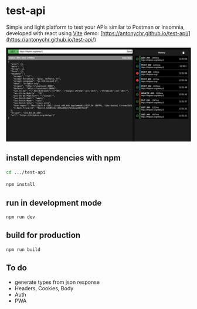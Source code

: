 # test-api

Simple and light platform to test your APIs similar to Postman or Insomnia, developed with react using [Vite](https://vitejs.dev/)
demo: [https://antonychr.github.io/test-api/](https://antonychr.github.io/test-api/)

![screenshot_1](/assets/screenshot_1.png)
## install dependencies with npm

```sh
cd .../test-api

npm install
```

## run in development mode

```sh
npm run dev
```

## build for production

```sh
npm run build
```

## To do
- generate types from json response
- Headers, Cookies, Body
- Auth
- PWA
